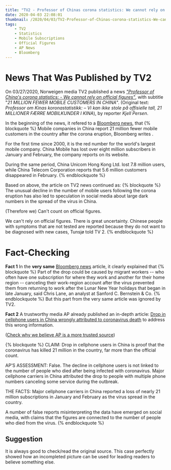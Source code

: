 ```yaml
---
title: "TV2 - Professor of Chinas corona statistics: We cannot rely on official figures"
date: 2020-04-03 22:08:01
thumbnail: /2020/04/03/TV2-Professor-of-Chinas-corona-statistics-We-cannot-rely-on-official-figures/Thumbnail.png
tags:
    - TV2
    - Statistics
    - Mobile Subscriptions
    - Official Figures
    - AP News
    - Bloomberg
---
```


# News That Was Published by TV2
On 03/27/2020, Norweigen media TV2 published a news *["Professor of China's corona statistics: - We cannot rely on official figures"](https://www.tv2.no/a/11327627/?fbclid=IwAR0NYtl34g0V4ZcgjQFkVUz8ZtVWFwYwrvcCosKcwM_nai920g0GrGgFinw)*, with subtitle "*21 MILLION FEWER MOBILE CUSTOMERS IN CHINA*". (Original text: *Professor om Kinas koronastatistikk: – Vi kan ikke stole på offisielle tall, 21 MILLIONER FÆRRE MOBILKUNDER I KINA*), by reporter *Kjell Persen*.

In the beginning of the news, it refered to a [Bloomberg news](https://www.bloomberg.com/news/articles/2020-03-23/china-s-mobile-carriers-lose-15-million-users-as-virus-bites), that
{% blockquote %}
Mobile companies in China report 21 million fewer mobile customers in the country after the corona eruption, Bloomberg writes .

For the first time since 2000, it is the red number for the world's largest mobile company. China Mobile has lost over eight million subscribers in January and February, the company reports on its website.

During the same period, China Unicom Hong Kong Ltd. lost 7.8 million users, while China Telecom Corporation reports that 5.6 million customers disappeared in February.
{% endblockquote %}

Based on above, the article on TV2 news continued as:
{% blockquote %}
The unusual decline in the number of mobile users following the corona eruption has also led to speculation in social media about large dark numbers in the spread of the virus in China.

(Therefore we) Can't count on official figures.

We can't rely on official figures. There is great uncertainty. Chinese people with symptoms that are not tested are reported because they do not want to be diagnosed with new cases, Tunsjø told TV 2.
{% endblockquote %}

# Fact-Checking
**Fact 1** 
In the **very same** [Bloomberg news](https://www.bloomberg.com/news/articles/2020-03-23/china-s-mobile-carriers-lose-15-million-users-as-virus-bites) article, it clearly explained that
{% blockquote %}
Part of the drop could be caused by migrant workers -- who often have one subscription for where they work and another for their home region -- canceling their work-region account after the virus prevented them from returning to work after the Lunar New Year holidays that began in late January, said Chris Lane, an analyst at Sanford C. Bernstein & Co.
{% endblockquote %}
But this part from the very same article was ignored by TV2.

**Fact 2**
A trustworthy media AP already published an in-depth article: [Drop in cellphone users in China wrongly attributed to coronavirus death](https://apnews.com/afs:Content:8717250566) to address this wrong information.

([Check why we believe AP is a more trusted source](/about))

{% blockquote %}
CLAIM: Drop in cellphone users in China is proof that the coronavirus has killed 21 million in the country, far more than the official count.

AP’S ASSESSMENT: False. The decline in cellphone users is not linked to the number of people who died after being infected with coronavirus. Major cellphone carriers in China attributed the drop to people with multiple phone numbers canceling some service during the outbreak.

THE FACTS: Major cellphone carriers in China reported a loss of nearly 21 million subscriptions in January and February as the virus spread in the country.

A number of false reports misinterpreting the data have emerged on social media, with claims that the figures are connected to the number of people who died from the virus.
{% endblockquote %}

## Suggestion
It is always good to check/read the original source. This case perfectly showed how an incompleted picture can be used for leading readers to believe something else.   